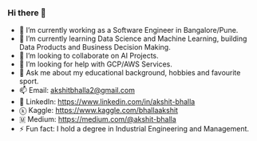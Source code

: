### Hi there 👋

- 🔭 I’m currently working as a Software Engineer in Bangalore/Pune.
- 🌱 I’m currently learning Data Science and Machine Learning, building Data Products and Business Decision Making.
- 👯 I’m looking to collaborate on AI Projects.
- 🤔 I’m looking for help with GCP/AWS Services.
- 💬 Ask me about my educational background, hobbies and favourite sport.
- 📫 Email: akshitbhalla2@gmail.com
- 👀 LinkedIn: https://www.linkedin.com/in/akshit-bhalla
- ⓚ Kaggle: https://www.kaggle.com/bhallaakshit
- 🇲 Medium: https://medium.com/@akshit-bhalla
- ⚡ Fun fact: I hold a degree in Industrial Engineering and Management. 
